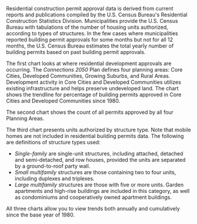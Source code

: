Residential construction permit approval data is derived from current reports and publications compiled by the U.S. Census Bureau's Residential Construction Statistics Division. Municipalities provide the U.S. Census Bureau with tabulations of the number of housing units authorized, according to types of structures. In the few cases where municipalities reported building permit approvals for some months but not for all 12 months, the U.S. Census Bureau estimates the total yearly number of building permits based on past building permit approvals.

The first chart looks at where residential development approvals are occurring. The _Connections 2050_ Plan defines four planning areas: Core Cities, Developed Communities, Growing Suburbs, and Rural Areas. Development activity in Core Cities and Developed Communities utilizes existing infrastructure and helps preserve undeveloped land. The chart shows the trendline for percentage of building permits approved in Core Cities and Developed Communities since 1980.

The second chart shows the count of all permits approved by all four Planning Areas.

The third chart presents units authorized by structure type. Note that mobile homes are not included in residential building permits data. The following are definitions of structure types used:

- _Single-family_ are single-unit structures, including attached, detached and semi-detached, and row houses, provided the units are separated by a ground-to-roof party wall.
- _Small multifamily_ structures are those containing two to four units, including duplexes and triplexes.
- _Large multifamily_ structures are those with five or more units. Garden apartments and high-rise buildings are included in this category, as well as condominiums and cooperatively owned apartment buildings.

All three charts allow you to view trends both annually and cumulatively since the base year of 1980.